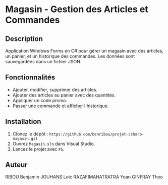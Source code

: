 # Magasin - Gestion des Articles et Commandes

## Description
Application Windows Forms en C# pour gérer un magasin avec des articles, un panier, et un historique des commandes. Les données sont sauvegardées dans un fichier JSON.

## Fonctionnalités
- Ajouter, modifier, supprimer des articles.
- Ajouter des articles au panier avec des quantités.
- Appliquer un code promo.
- Passer une commande et afficher l'historique.

## Installation
1. Clonez le dépôt : `https://github.com/benribou/projet-csharp-magasin.git`
2. Ouvrez `Magasin.sln` dans Visual Studio.
3. Lancez le projet avec `F5`.
   
## Auteur
RIBOU Benjamin
JOUHANS Loic
RAZAFIMAHATRATRA Yoan
GINFRAY Theo
